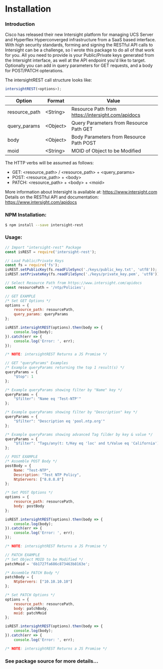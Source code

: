 # Installation

### Introduction
Cisco has released their new Intersight platform for managing UCS Server and Hyperflex Hyperconverged infrastructure from a SaaS based interface. With high security standards, forming and signing the RESTful API calls to Intersight can be a challenge, so I wrote this package to do all of that work for you. All you need to provide is your Public/Private keys generated from the Intersight interface, as well at the API endpoint you'd like to target. Optionally you can add in query parameters for GET requests, and a body for POST/PATCH opterations.

The intersightREST call structure looks like:
```js
intersightREST(<options>);
```

| Option | Format | Value |
| ------ | ------ | ------ |
| resource_path | &lt;String&gt; | Resource Path from https://intersight.com/apidocs |
| query_params | &lt;Object&gt; | Query Parameters from Resource Path GET |
| body | &lt;Object&gt; | Body Parameters from Resource Path POST|
| moid | &lt;String&gt; | MOID of Object to be Modified |

The HTTP verbs will be assumed as follows:
- GET: &lt;resource_path&gt; / &lt;resource_path&gt; + &lt;query_params&gt;
- POST: &lt;resource_path&gt; + &lt;body&gt;
- PATCH: &lt;resource_path&gt; + &lt;body&gt; + &lt;moid&gt;

More information about Intersight is available at: https://www.intersight.com
<br>
Details on the RESTful API and documentation: https://www.intersight.com/apidocs
<br>
### NPM Installation:

```sh
$ npm install --save intersight-rest
```

### Usage:

```js
// Import "intersight-rest" Package
const isREST = require('intersight-rest');

// Load Public/Private Keys
const fs = require('fs');
isREST.setPublicKey(fs.readFileSync('./keys/public_key.txt', 'utf8'));
isREST.setPrivateKey(fs.readFileSync('./keys/private_key.pem', 'utf8'));

// Select Resource Path from https://www.intersight.com/apidocs
const resourcePath = '/ntp/Policies';

// GET EXAMPLE
/* Set GET Options */
options = {
    resource_path: resourcePath,
    query_params: queryParams
};

isREST.intersightREST(options).then(body => {
    console.log(body);
}).catch(err => {
    console.log('Error: ', err);
});

/* NOTE: intersightREST Returns a JS Promise */

// GET "queryParams" Examples
/* Example queryParams returning the top 1 result(s) */
queryParams = {
    "$top": 1
};

/* Example queryParams showing filter by "Name" key */
queryParams = {
    "$filter": "Name eq 'Test-NTP'"
};

/* Example queryParams showing filter by "Description" key */
queryParams = {
    "$filter": "Description eq 'pool.ntp.org'"
};

/* Example queryParams showing advanced Tag filder by key & value */
queryParams = {
    "$filter": "Tags/any(t: t/Key eq 'loc' and t/Value eq 'California')"
};

// POST EXAMPLE
/* Assemble POST Body */
postBody = {
    Name: "Test-NTP",
    Description: "Test NTP Policy",
    NtpServers: ["8.8.8.8"]
};

/* Set POST Options */
options = {
    resource_path: resourcePath,
    body: postBody
};

isREST.intersightREST(options).then(body => {
    console.log(body);
}).catch(err => {
    console.log('Error: ', err);
});

/* NOTE: intersightREST Returns a JS Promise */

// PATCH EXAMPLE
/* Set Object MOID to be Modified */
patchMoid = '6b1727fa686c873463b8163e';

/* Assemble PATCH Body */
patchBody = {
    NtpServers: ["10.10.10.10"]
};

/* Set PATCH Options */
options = {
    resource_path: resourcePath,
    body: patchBody,
    moid: patchMoid
};

isREST.intersightREST(options).then(body => {
    console.log(body);
}).catch(err => {
    console.log('Error: ', err);

/* NOTE: intersightREST Returns a JS Promise */
```

### See package source for more details...
